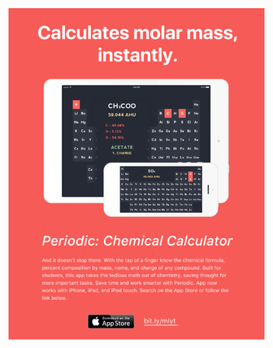 ![Periodic: Chemical Calculator](https://raw.githubusercontent.com/jrkolsby/Periodic/develop/Marketing/print.png "Periodic: Chemical Calculator")
